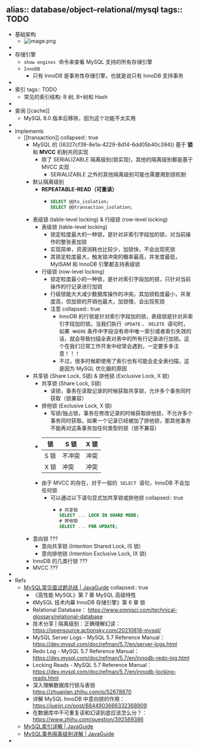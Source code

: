 alias:: database/object–relational/mysql
tags:: TODO
-
- 基础架构
  - ![image.png](../assets/database/image_1663350146392_0.png)
-
- 存储引擎
  - `show engines`  命令来查看 MySQL 支持的所有存储引擎
  - `InnoDB`
    - 只有 InnoDB 是事务性存储引擎，也就是说只有 InnoDB 支持事务
-
- 索引
  tags:: TODO
  - 常见的索引结构: B 树, B+树和 Hash
-
- 查询 [[cache]]
  - MySQL 8.0 版本后移除，因为这个功能不太实用
-
- Implements
  - [[transaction]]
    collapsed:: true
    - MySQL 的 ((6327cf39-8e1a-4229-8d14-6dd05b40c394)) 基于 **锁** 和 **MVCC** 机制共同实现
      - 除了 SERIALIZABLE 隔离级别(锁实现)，其他的隔离级别都是基于 MVCC 实现
        - SERIALIZABLE 之外的其他隔离级别可能也需要用到锁机制
    - 默认隔离级别
      - **REPEATABLE-READ（可重读）**
        - ```sql
          SELECT @@tx_isolation;
          SELECT @@transaction_isolation;
          ```
    - 表级锁 (table-level locking) & 行级锁 (row-level locking)
      - 表级锁 (table-level locking)
        - 锁定粒度最大的一种锁，是针对非索引字段加的锁，对当前操作的整张表加锁
        - 实现简单，资源消耗也比较少，加锁快，不会出现死锁
        - 其锁定粒度最大，触发锁冲突的概率最高，并发度最低，MyISAM 和 InnoDB 引擎都支持表级锁
      - 行级锁 (row-level locking)
        - 锁定粒度最小的一种锁，是针对索引字段加的锁，只针对当前操作的行记录进行加锁
        - 行级锁能大大减少数据库操作的冲突。其加锁粒度最小，并发度高，但加锁的开销也最大，加锁慢，会出现死锁
        - 注意
          collapsed:: true
          - InnoDB 的行锁是针对索引字段加的锁，表级锁是针对非索引字段加的锁。当我们执行  `UPDATE` 、 `DELETE`  语句时，如果  `WHERE` 条件中字段没有命中唯一索引或者索引失效的话，就会导致扫描全表对表中的所有行记录进行加锁。这个在我们日常工作开发中经常会遇到，一定要多多注意！！！
          - 不过，很多时候即使用了索引也有可能会走全表扫描，这是因为 MySQL 优化器的原因
    - 共享锁 (Share Lock, S锁) & 排他锁 (Exclusive Lock, X 锁)
      - 共享锁 (Share Lock, S锁)
        - 读锁，事务在读取记录的时候获取共享锁，允许多个事务同时获取（锁兼容）
      - 排他锁 (Exclusive Lock, X 锁)
        - 写锁/独占锁，事务在修改记录的时候获取排他锁，不允许多个事务同时获取。如果一个记录已经被加了排他锁，那其他事务不能再对这条事务加任何类型的锁（锁不兼容）
      - | 锁   | S 锁 | X 锁 |
        | ---- | ---- | ---- |
        | S 锁 | 不冲突 | 冲突 |
        | X 锁 | 冲突 | 冲突 |
      - 由于 MVCC 的存在，对于一般的  `SELECT`  语句，InnoDB 不会加任何锁
        - 可以通过以下语句显式加共享锁或排他锁
          collapsed:: true
          - ```sql
            # 共享锁
            SELECT ... LOCK IN SHARE MODE;
            # 排他锁
            SELECT ... FOR UPDATE;
            ```
    - 意向锁 ???
      - 意向共享锁 (Intention Shared Lock, IS 锁)
      - 意向排他锁 (Intention Exclusive Lock, IX 锁)
    - InnoDB 的几类行锁 ???
    - MVCC ???
-
- Refs
  - [MySQL常见面试题总结 | JavaGuide](https://javaguide.cn/database/mysql/mysql-questions-01.html)
    collapsed:: true
    - 《高性能 MySQL》第 7 章 MySQL 高级特性
    - 《MySQL 技术内幕 InnoDB 存储引擎》第 6 章 锁
    - Relational Database： https://www.omnisci.com/technical-glossary/relational-database
    - 技术分享 | 隔离级别：正确理解幻读： https://opensource.actionsky.com/20210818-mysql/
    - MySQL Server Logs - MySQL 5.7 Reference Manual： https://dev.mysql.com/doc/refman/5.7/en/server-logs.html
    - Redo Log - MySQL 5.7 Reference Manual： https://dev.mysql.com/doc/refman/5.7/en/innodb-redo-log.html
    - Locking Reads - MySQL 5.7 Reference Manual： https://dev.mysql.com/doc/refman/5.7/en/innodb-locking-reads.html
    - 深入理解数据库行锁与表锁 https://zhuanlan.zhihu.com/p/52678870
    - 详解 MySQL InnoDB 中意向锁的作用： https://juejin.cn/post/6844903666332368909
    - 在数据库中不可重复读和幻读到底应该怎么分？： https://www.zhihu.com/question/392569386
  - [MySQL索引详解 | JavaGuide](https://javaguide.cn/database/mysql/mysql-index.html)
  - [MySQL事务隔离级别详解 | JavaGuide](https://javaguide.cn/database/mysql/transaction-isolation-level.html#%E5%B9%BB%E8%AF%BB)
-